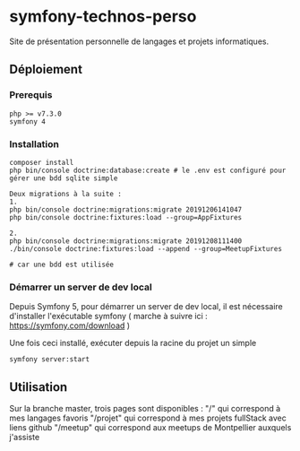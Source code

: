 # symfony-technos-perso

Site de présentation personnelle de langages et projets informatiques.

## Déploiement

### Prerequis

    php >= v7.3.0
    symfony 4
    
### Installation

    composer install
    php bin/console doctrine:database:create # le .env est configuré pour gérer une bdd sqlite simple
    
    Deux migrations à la suite :
    1.
    php bin/console doctrine:migrations:migrate 20191206141047
    php bin/console doctrine:fixtures:load --group=AppFixtures
    
    2.
    php bin/console doctrine:migrations:migrate 20191208111400
    ./bin/console doctrine:fixtures:load --append --group=MeetupFixtures

    # car une bdd est utilisée
    
### Démarrer un server de dev local 
    
Depuis Symfony 5, pour démarrer un server de dev local, il est nécessaire d'installer l'exécutable symfony ( marche à suivre ici : https://symfony.com/download )
      
Une fois ceci installé, exécuter depuis la racine du projet un simple
    
    symfony server:start

## Utilisation

Sur la branche master, trois pages sont disponibles :
    "/" qui correspond à mes langages favoris
    "/projet" qui correspond à mes projets fullStack avec liens github
    "/meetup" qui correspond aux meetups de Montpellier auxquels j'assiste
